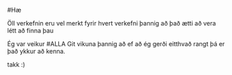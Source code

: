 #Hæ

Öll verkefnin eru vel merkt fyrir hvert verkefni þannig að það ætti að vera létt að finna þau

Ég var veikur #ALLA Git vikuna þannig að ef að ég gerði eitthvað rangt þá er það ykkur að kenna.

takk :)
